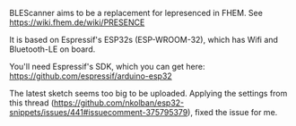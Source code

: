 
BLEScanner aims to be a replacement for lepresenced in FHEM.
See https://wiki.fhem.de/wiki/PRESENCE

It is based on Espressif's ESP32s (ESP-WROOM-32), which has
Wifi and Bluetooth-LE on board.

You'll need Espressif's SDK, which you can get here:
https://github.com/espressif/arduino-esp32

The latest sketch seems too big to be uploaded.
Applying the settings from this thread (https://github.com/nkolban/esp32-snippets/issues/441#issuecomment-375795379), fixed the issue for me.

